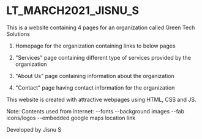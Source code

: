 # LT_MARCH2021_JISNU_S
This is a website containing 4 pages for an organization called Green Tech Solutions

1. Homepage for the organization containing links to below pages  

2. "Services" page containing different type of services provided by the organization

3. "About Us" page containing information about the organization

4. "Contact" page having contact information for the organization

This website is created with attractive webpages using HTML, CSS and JS.

Note: 
Contents used from internet:
--fonts
--background images
--fab icons/logos
--embedded google maps location link

Developed by
Jisnu S
